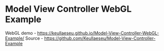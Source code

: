# Model View Controller WebGL Example
WebGL demo - https://keullaeseu.github.io/Model-View-Controller-WebGL-Example/
Source - https://github.com/Keullaeseu/Model-View-Controller-Example